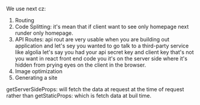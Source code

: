 We use next cz:
1. Routing 
2. Code Splitting: it's mean that if client want to see only homepage  next runder only homepage.
3. API Routes: api rout are very usable when you are building out application and let's sey you wanted to go talk to a third-party service like algolia let's say you had your api secret key and client key that's not you want in react front end code you it's on the server side where it's hidden from prying eyes on the client in the browser.
4. Image optimization
5. Generating a site

getServerSideProps: will fetch the data at request at the time of request rather than 
getStaticProps: which is fetch data at buil time.